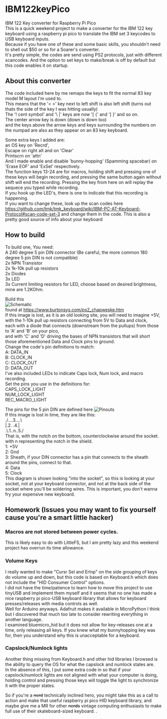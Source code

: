 # IBM122keyPico
IBM 122 Key converter for Raspberry Pi Pico  
This is a quick weekend project to make a converter for the IBM 122 key keyboard using a raspberry pi pico to translate the IBM set 3 keycodes to USB keyboard inputs.  
Because if you have one of these and some basic skills, you shouldn't need to shell out $50 or so for a Soarer's converter.  
It's pretty simple, the codes are send using PS2 protocols, just with different scancodes. And the option to set keys to make/break is off by default but this code enables it on startup.  

## About this converter  
The code included here by me remaps the keys to fit the normal 83 key model M layout I'm used to.  
This means that the '< >' key next to left shift is also left shift (turns out thats the side of the key I was hitting usually)  
The '! cent symbol' and '\ |' keys are now '[ {' and '] }' and so on.   
The center arrow key is down (down is down too)  
and the keys above the arrow keys and keys surrounding the numbers on the numpad are also as they appear on an 83 key keyboard.  

Some extra keys I added are:  
an OS key on 'Recrd',  
Escape on right alt and on 'Clear'  
Printscrn on 'attn'  
And I made enable and disable 'bunny-hopping' (Spamming spacebar) on 'Erase EOF' and 'ExSel' respectively.  
The function keys 13-24 are for macros, holding shift and pressing one of these keys will begin recording, and pressing the same button again without shift will end the recording. Pressing the key from here on will replay the sequece you typed while recording.   
If you hook up the LED's, there is one to indicate that this recording is happening.  
If you want to change these, look up the scan codes here https://github.com/tmk/tmk_keyboard/wiki/IBM-PC-AT-Keyboard-Protocol#scan-code-set-3 and change them in the code. This is also a pretty good source of info about your keyboard  

## How to build
To build one, You need:  
A 240 degree 5 pin DIN connector (Be careful, the more common 180 degree 5 pin DIN is not compatible)  
2x NPN Transistor  
2x 1k-10k pull up resistors  
2x Diodes  
3x LED  
3x Current limiting resistors for LED, choose based on desired brightness, mine are 1.2KOhm.  
  
Build this   
![Schematic](https://www.burtonsys.com/ps2_chapweske_files/ps2.JPG)   
found at https://www.burtonsys.com/ps2_chapweske.htm  
If this image is lost, as it is an old looking site, you will need to imagine +5V, with the 1-10k pull up resistors connecting from 5V to Data and clock,  
each with a diode that connects (downstream from the pullups) from those to 'A' and 'B' on your pico,  
and with 'C' and 'D' driving the bases of NPN transistors that will short those aforementioned Data and Clock pins to ground.  
Change the code's pin definitions to match:  
A: DATA_IN  
B: CLOCK_IN  
C: CLOCK_OUT  
D: DATA_OUT  
I've also included LEDs to indicate Caps lock, Num lock, and macro recording.  
Set the pins you use in the definitions for:  
CAPS_LOCK_LIGHT  
NUM_LOCK_LIGHT  
REC_MACRO_LIGHT  
  
The pins for the 5 pin DIN are defined here ![Pinouts](http://i.imgur.com/NNquq.jpg)  
If this image is lost in time, they are like this:  
./....3....\\  
|.2.      .4.|  
.\\.1..n..5./  
That is, with the notch on the bottom, counterclockwise around the socket.  
 with n representing the notch in the shield.  
 1: +5V  
 2: Gnd  
 3: Sheath, if your DIN connector has a pin that connects to the sheath around the pins, connect to that.  
 4: Data  
 5: Clock  
This diagram is shown looking "into the socket", so this is looking at your socket, not at your keyboard connector, and not at the back side of the socket where you'll be soldering wires. This is important, you don't wanna fry your expensive new keyboard.  

## Homework (Issues you may want to fix yourself cause you're a smart little hacker)
### Macros are not stored between power cycles. 
 This is likely easy to do with LittleFS, but I am pretty lazy and this weekend project has overrun its time allowance.  
### Volume Keys
 I really wanted to make "Cursr Sel and Erlnp" on the side grouping of keys do volume up and down, but this code is based on Keyboard.h which does not include the "HID Consumer Control" options.   
I did not have the time/patience to learn how to move this project to use tinyUSB and implement them myself and it seems that no one has made a nice raspberry pi pico-USB keyboard library that allows for keyboard presses/releases with media controls as well.   
Well for Arduino anyways. Adafruit makes it available in MicroPython I think but I discovered that much too late to consider rewriting everything in another language.   
I examined bluemicro_hid but it does not allow for key-releases one at a time, only releasing all keys. If you knew what my bunnyhopping key was for, then you understand why this is unacceptable for a keyboard.  
### Capslock/Numlock lights
Another thing missing from Keyboard.h and other hid libraries I browsed is the ability to query the OS for what the capslock and numlock states are.  
In the absence of this, I put some extra code in so that if your capslock/numlock lights are not aligned with what your computer is doing, holding control and pressing those keys will toggle the light to synchronize it with the proper states.  

So if you're a ~~nerd~~ technically inclined hero, you might take this as a call to action and make that useful raspberry pi pico HID keyboard library, and maybe give me a MR for other ~~nerds~~ vintage computing enthusiasts to make full use of their skateboard-sized keyboard.
.  
